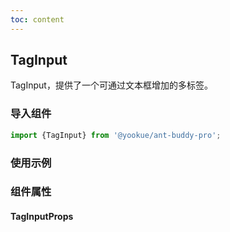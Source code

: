 ```yaml
---
toc: content
---
```


## TagInput

TagInput，提供了一个可通过文本框增加的多标签。

### 导入组件

```jsx | pure
import {TagInput} from '@yookue/ant-buddy-pro';
```

### 使用示例

<code src="./demo.zh-CN.tsx"></code>

### 组件属性

#### TagInputProps

<API src="@/form/TagInput/index.tsx" hideTitle></API>
